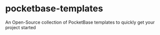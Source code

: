 # pocketbase-templates
An Open-Source collection of PocketBase templates to quickly get your project started
